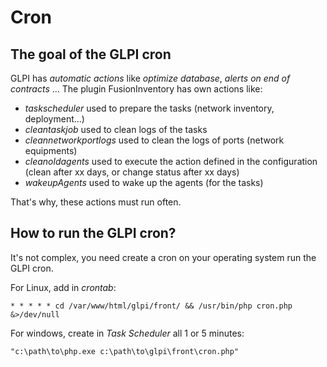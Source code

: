 # Cron

## The goal of the GLPI cron

GLPI has _automatic actions_ like _optimize database_, _alerts on end of contracts_ ...
The plugin FusionInventory has own actions like:

* _taskscheduler_ used to prepare the tasks (network inventory, deployment...)
* _cleantaskjob_ used to clean logs of the tasks
* _cleannetworkportlogs_ used to clean the logs of ports (network equipments)
* _cleanoldagents_ used to execute the action defined in the configuration (clean after xx days, or change status after xx days)
* _wakeupAgents_ used to wake up the agents (for the tasks)


That's why, these actions must run often.


## How to run the GLPI cron?

It's not complex, you need create a cron on your operating system run the GLPI cron.


For Linux, add in _crontab_:

```
* * * * * cd /var/www/html/glpi/front/ && /usr/bin/php cron.php &>/dev/null
```

For windows, create in _Task Scheduler_ all 1 or 5 minutes:

```
"c:\path\to\php.exe c:\path\to\glpi\front\cron.php"
```

